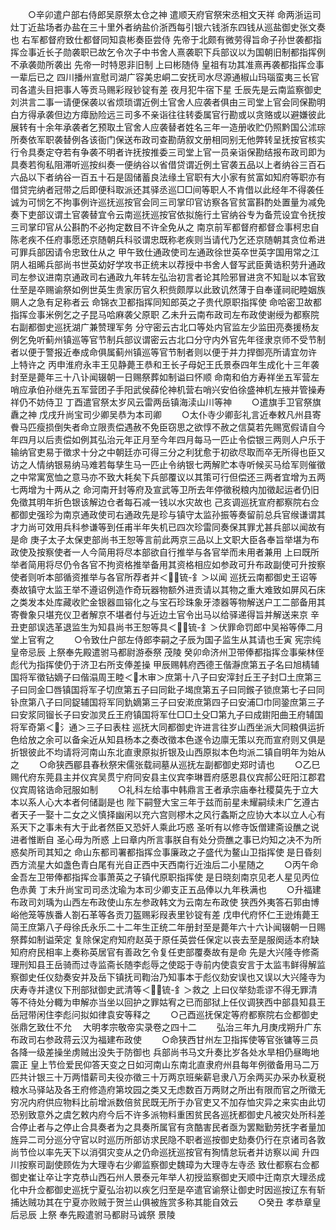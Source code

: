 <!-- { "loadSidebar": true } -->
　　○辛卯遣户部右侍郎吴原祭太仓之神  遣顺天府官祭宋丞相文天祥  命两浙运司灶丁近盐场者办盐在三十里外者纳盐价浙西每引银六钱浙东四钱从巡盐御史张文奏也  右军都督府致仕都督同知袁彬奏臣尝侍  先帝于北颇有微劳得旨命子孙世袭都指挥佥事近长子勋袭职已故乞令次子中书舍人熹袭职下兵部议以为国朝旧制都指挥例不承袭勋所袭出  先帝一时特恩非旧制  上曰彬随侍  皇祖有功其准熹再袭都指挥佥事一辈后已之  四川播州宣慰司湖广容美忠峒二安抚司水尽源通椒山玛瑙蛮夷三长官司各遣头目把事人等贡马赐彩叚钞锭有差  夜月犯牛宿下星  壬辰先是云南监察御史刘洪言二事一请便保袭以省烦琐谓近例土官舍人应袭者俱由三司堂上官会同保勘明白方得承袭但边方瘴励险远三司多不亲诣往往转委属官行勘或以贪赂或以避嫌彼此展转有十余年承袭者乞预取土官舍人应袭替者姓名三年一造册收贮仍照黔国公沭琮所奏依军职袭替例各该衙门保送布政司查勘荫叙文册相同别无他弊转呈抚按官核实行令具奏定夺若有争袭不明者许抚按推委三司堂上官一员亲诣保勘结报布政司即为具奏若徇私阻滞听巡按纠奏一便纳谷以省借贷谓近例土官袭五品以上者纳谷三百石六品以下者纳谷一百五十石是固储蓄良法缘土官职有大小家有贫富如知府等职亦有借贷完纳者冠带之后即便科取派还其驿丞巡□□间等职人不肯借以此经年不得袭任诚为可悯乞不拘事例许巡抚巡按官会同三司掌印官访察各官贫富斟酌处置量为减免奏下吏部议谓土官袭替宜令云南巡抚巡按官依拟施行土官纳谷专为备荒设宜令抚按三司掌印官从公斟酌不必拘定数目不许全免从之  南京前军都督府都督佥事柯忠自陈老疾不任府事愿还京随朝兵科驳谓忠既称老疾则当请代乃乞还京随朝其贪位希进可罪兵部因请令忠致仕从之  甲午致仕通政使司左通政徐世英卒世英字国用常之江阴人祖晞兵部尚书世英幼好学攻书正统末以荐授中书舍人督写武臣黄诰积劳升通政司左参议进南京通政司右通政九年转左弘治初言者论其险邪冒进贪不知耻以本官致仕至是卒赐谕祭如例世英生贵家历官久积赀颇厚以此致讥然薄于自奉谨祠祀睦姻族赒人之急有足称者云  命锦衣卫都指挥同知郎英之子贵代原职指挥使  命哈密卫故都指挥佥事米例乞之子昆马哈麻袭父原职  乙未升云南布政司左布政使谢绶为都察院右副都御史巡抚湖广兼赞理军务  分守密云古北口等处内官监左少监田亮奏援杨友例乞免听蓟州镇巡等官节制兵部议谓密云古北口分守内外官先年径隶京师不受节制者以便于警报近奉成命俱属蓟州镇巡等官节制者则以便于并力捍御亮所请宜勿许  上特许之  丙申淮府永丰王见静薨王恭和王长子母妃王氏景泰四年生成化十三年袭封至是薨年三十八讣闻辍朝一日赐祭葬如制谥曰怀顺  命南和伯方寿祥坐五军营左哨应承伯孙继先五军营团子手阳武侯薛伦神机营右哨兴安伯徐盛神机左掖并管操寿祥仍不妨侍卫  丁酉遣官祭太岁风云雷两岳镇海渎山川等神
　　○遣旗手卫官祭旗纛之神  戊戌升尚宝司少卿吴恭为本司卿
　　○太仆寺少卿彭礼言近奉敕凡州县寄餋马匹瘦损倒失者命立限责偿遇赦不免臣窃思之欲惇不赦之信莫若先赐宽假请自今年四月以后责偿如例其弘治元年正月至今年四月每马一匹止令偿银三两则人户乐于输纳官吏易于徵求十分之中朝廷亦可得三分之利犹愈于初欲尽取而卒无所得也臣又访之人情纳银易纳马难若每孳生马一匹止令纳银七两解贮本寺听候买马给军则催徵之中常寓宽恤之意马亦不致大耗矣下兵部覆议以其策可行但偿还三两者宜增为五两七两增为十两从之  命河南开封等府及宣武等卫所去年停徵税粮内加徵起运者仍旧免徵其明年折色银该解边仓者每石减一钱以水灾故也  己亥调巡抚宣府都察院右佥都御史强珍为南京通政使司右通政先是珍与镇守太监孙振等奏留前总兵官缑谦谓其才力尚可效用兵科参谦等到任甫半年失机已四次珍雷同奏保其罪尤甚兵部以闻故有是命  庚子太子太保吏部尚书王恕等言前此两京三品以上文职大臣各奉旨举堪为布政使及按察使者一人今简用将尽本部欲自行推举与各官举而未用者兼用  上曰既所举者简用将尽仍令各官不拘资格推举备用其资格相应如参政可升布政副使可升按察使者则听本部循资推举与各官所荐者并＜锍-釒＞以闻  巡抚云南都御史王诏等奏故镇守太监王举不遵诏例造作奇玩器物额外进贡请以其物之重大难致如屏风石床之类发本处库藏收贮金银器皿镕化之与宝石珍珠象牙漆器等物解送户工二部备用其寄餋象只堪充仪卫者解京不堪者付与近边土官令出马以给驿递得旨并解送来京  辛丑吏部误选革退监生为知县尚书王恕等具＜锍-釒＞伏罪命罚郎中吴裕等俸二月堂上官宥之
　　○令致仕户部左侍郎李嗣之子辰为国子监生从其请也壬寅  宪宗纯皇帝忌辰  上祭奉先殿遣驸马都尉游泰祭  茂陵  癸卯命济州卫带俸都指挥佥事柴林侄彪代为指挥使仍于济卫右所支俸差操  甲辰赐韩府西德王偕瀞庶第五子名曰旭棈辅国将军徵钻嫡子曰偕溻周王睦＜木审＞庶第十八子曰安滓封丘王子封□土庶第三子曰同金□唇镇国将军子切庶第五子曰同鈚子堨庶第五子曰同鍭子锁庶第七子曰同钋庶第八子曰同鋜辅国将军同釚嫡第三子曰安漧庶第四子曰安浦□巾同銎庶第三子曰安浆同镏长子曰安泇灵丘王府镇国将军仕□□土殳□第九子曰成鑆阳曲王府辅国将军奇第＜氵通＞三子曰表柱  巡抚大同都御史许进言往岁山西坐派大同粮俱运折色给放之余可以备籴近从知县杨本之奏改徵本色遂令边廪无策以充而宣府则又俱是折银彼此不均请将河南山东北直隶原拟折银及山西原拟本色均派二镇自明年为始从之
　　○命狭西郿县春秋祭宋儒张载祠墓从巡抚左副都御史郑时请也
　　○乙巳赐代府东莞县主并仪宾吴贯宁府同安县主仪宾李琳晋府感恩县仪宾郝公旺阳江郡君仪宾周铭诰命冠服如制
　　○礼科左给事中韩鼎言王者承宗庙奉社稷莫先于立大本以系人心大本者何储副是也  陛下嗣豋大宝三年于兹而前星未耀嗣续未广乞遵古者天子一娶十二女之义慎择幽闲以充六宫则樛木之风行螽斯之应协大本以立人心有系天下之事未有大于此者然臣又恐奸人乘此巧惑  圣听有以修寺饭僧建斋设醮之说进者惟断自  圣心毋为所惑  上曰章内所言事朕自有处分赍醮之事已灼知之决不为所惑矣所司其知之  命山东都司署都指挥佥事廉政之子盛代为鳌山卫指挥使  是日昏刻西方流星大如盏色青白尾有光自正西中天西南行近浊后二小星随之
　　○丙午命金吾左卫带俸都指挥佥事萧英之子镇代原职指挥使  是日晓刻南京见老人星见丙位色赤黄  丁未升尚宝司司丞沈瑜为本司少卿支正五品俸以九年秩满也
　　○升福建布政司刘瑀为山西左布政使山东左参政韩文为云南左布政使  狭西外夷答石郭由博峪他笼等族番人劄石革等各贡刀盔赐彩叚表里钞锭有差  戊申代府怀仁王逊烠薨王简王庶第八子母徐氏永乐二十二年生正统二年册封至是薨年六十六讣闻辍朝一日赐祭葬如制谥荣定  复除保定府知府赵英于原任英尝任保定以丧去至是服阕适本府缺知府府民相率上奏称英居官有善政乞令复任吏部覆奏故有是命  先是大兴隆寺修斋理刑知县王岳骑而过寺监斋长随李彪辱之使跽于寺前内使袁安言于太监韦鲜得解监察御史任仪劾奏安并及岳下镇抚司鞫治乃知事本于彪仪劾安误也又误以大兴隆寺为庆寿寺并逮仪下刑部狱御史武清等＜锍-釒＞救之  上曰仪举劾乖谬不得无罪清等不待处分輙为申解亦当坐以回护之罪姑宥之已而部狱上任仪调狭西中部县知县王岳冠带闲住李彪问拟如律袁安等释之
　　○己酉巡抚保定等府都察院右佥都御史张鼎乞致仕不允
　大明孝宗敬帝实录卷之四十二
　　弘治三年九月庚戌朔升广东布政司右参政蒋云汉为福建布政使
　　○命狭西甘州左卫指挥使等官张镛等三员各降一级差操坐虏贼出没失于防御也  兵部尚书马文升奏比岁各处水旱相仍昼晦地震正  皇上节俭爱民仰答天变之日如河南山东南北直隶府州县每年例徵备用马二万匹共计银三十万两惜薪司夫役亦徵三十万两京班柴薪皂隶八万余两买办采办秋夏税粮水马驿站及各王府修造府第坟园之类又无虑数百万两财之所出有限而官之所徵无穷况内府供应物料比前增派数倍贫民既无所于办官吏又不加存恤灾异之来实由此切恐别致意外之虞乞敕内府今后不许多派物料重困贫民各巡抚都御史凡被灾处所科差合停止者与之停止合具奏者为之具奏所属官有贪酷害民者亟为罢黜勤劳抚字者量加旌异二司分巡分守官以时巡历所部访求民隐不职者巡按御史劾奏仍行在京诸司各敦尚节俭以率先天下以消弭灾变从之仍命巡抚巡按官有狥情怠玩者并访察以闻  升四川按察司副使顾佐为大理寺右少卿监察御史魏璋为大理寺左寺丞  致仕都察右佥都御史崔让卒让字克恭山西石州人景泰元年举人初授监察御史天顺中迁南京大理丞成化中升佥都御史巡抚宁夏弘治初以疾乞归至是卒遣官谕祭让御史时因巡按辽东有斩捕达贼功其在宁夏亦败贼于贺兰山俱被旌赏多称其能自效云
　　○癸丑  孝恭章皇后忌辰  上祭  奉先殿遣驸马都尉马诚祭  景陵

